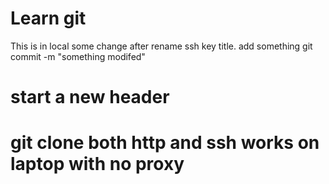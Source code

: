 # Learn git
This is in local
some change after rename ssh key title.
add something
git commit -m "something modifed"
# start a new header
# git clone both http and ssh works on laptop with no proxy